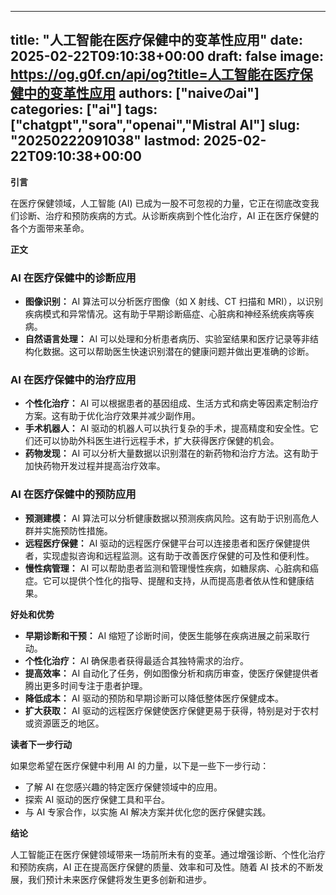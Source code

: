 
---
title: "人工智能在医疗保健中的变革性应用"
date: 2025-02-22T09:10:38+00:00
draft: false
image: https://og.g0f.cn/api/og?title=人工智能在医疗保健中的变革性应用
authors: ["naiveのai"]
categories: ["ai"]
tags: ["chatgpt","sora","openai","Mistral AI"]
slug: "20250222091038"
lastmod: 2025-02-22T09:10:38+00:00
---
**引言**

在医疗保健领域，人工智能 (AI) 已成为一股不可忽视的力量，它正在彻底改变我们诊断、治疗和预防疾病的方式。从诊断疾病到个性化治疗，AI 正在医疗保健的各个方面带来革命。

**正文**

### AI 在医疗保健中的诊断应用

* **图像识别：** AI 算法可以分析医疗图像（如 X 射线、CT 扫描和 MRI），以识别疾病模式和异常情况。这有助于早期诊断癌症、心脏病和神经系统疾病等疾病。
* **自然语言处理：** AI 可以处理和分析患者病历、实验室结果和医疗记录等非结构化数据。这可以帮助医生快速识别潜在的健康问题并做出更准确的诊断。

### AI 在医疗保健中的治疗应用

* **个性化治疗：** AI 可以根据患者的基因组成、生活方式和病史等因素定制治疗方案。这有助于优化治疗效果并减少副作用。
* **手术机器人：** AI 驱动的机器人可以执行复杂的手术，提高精度和安全性。它们还可以协助外科医生进行远程手术，扩大获得医疗保健的机会。
* **药物发现：** AI 可以分析大量数据以识别潜在的新药物和治疗方法。这有助于加快药物开发过程并提高治疗效率。

### AI 在医疗保健中的预防应用

* **预测建模：** AI 算法可以分析健康数据以预测疾病风险。这有助于识别高危人群并实施预防性措施。
* **远程医疗保健：** AI 驱动的远程医疗保健平台可以连接患者和医疗保健提供者，实现虚拟咨询和远程监测。这有助于改善医疗保健的可及性和便利性。
* **慢性病管理：** AI 可以帮助患者监测和管理慢性疾病，如糖尿病、心脏病和癌症。它可以提供个性化的指导、提醒和支持，从而提高患者依从性和健康结果。

**好处和优势**

* **早期诊断和干预：** AI 缩短了诊断时间，使医生能够在疾病进展之前采取行动。
* **个性化治疗：** AI 确保患者获得最适合其独特需求的治疗。
* **提高效率：** AI 自动化了任务，例如图像分析和病历审查，使医疗保健提供者腾出更多时间专注于患者护理。
* **降低成本：** AI 驱动的预防和早期诊断可以降低整体医疗保健成本。
* **扩大获取：** AI 驱动的远程医疗保健使医疗保健更易于获得，特别是对于农村或资源匮乏的地区。

**读者下一步行动**

如果您希望在医疗保健中利用 AI 的力量，以下是一些下一步行动：

* 了解 AI 在您感兴趣的特定医疗保健领域中的应用。
* 探索 AI 驱动的医疗保健工具和平台。
* 与 AI 专家合作，以实施 AI 解决方案并优化您的医疗保健实践。

**结论**

人工智能正在医疗保健领域带来一场前所未有的变革。通过增强诊断、个性化治疗和预防疾病，AI 正在提高医疗保健的质量、效率和可及性。随着 AI 技术的不断发展，我们预计未来医疗保健将发生更多创新和进步。